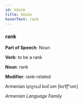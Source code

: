 ```yaml
---
id: közün
title: közün
hoverText: rank
---
```


### rank

**Part of Speech**: Noun

**Verb**: to be a rank

**Noun**: rank

**Modifier**: rank-related

Armenian կոչում kočʿum [koˈt͡ʃʰum]

*Armenian Language Family*